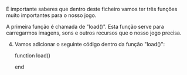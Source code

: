 
É importante saberes que dentro deste ficheiro vamos ter três funções muito importantes para o nosso jogo. 

A primeira função é chamada de "load()". 
Esta função serve para carregarmos imagens, sons e outros recursos que o nosso jogo precisa. 

4. Vamos adicionar o seguinte código dentro da função "load()":

    function load()

    end

